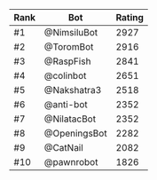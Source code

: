 Rank|Bot|Rating
---|---|---
#1|@NimsiluBot|2927
#2|@ToromBot|2916
#3|@RaspFish|2841
#4|@colinbot|2651
#5|@Nakshatra3|2518
#6|@anti-bot|2352
#7|@NilatacBot|2352
#8|@OpeningsBot|2282
#9|@CatNail|2082
#10|@pawnrobot|1826
